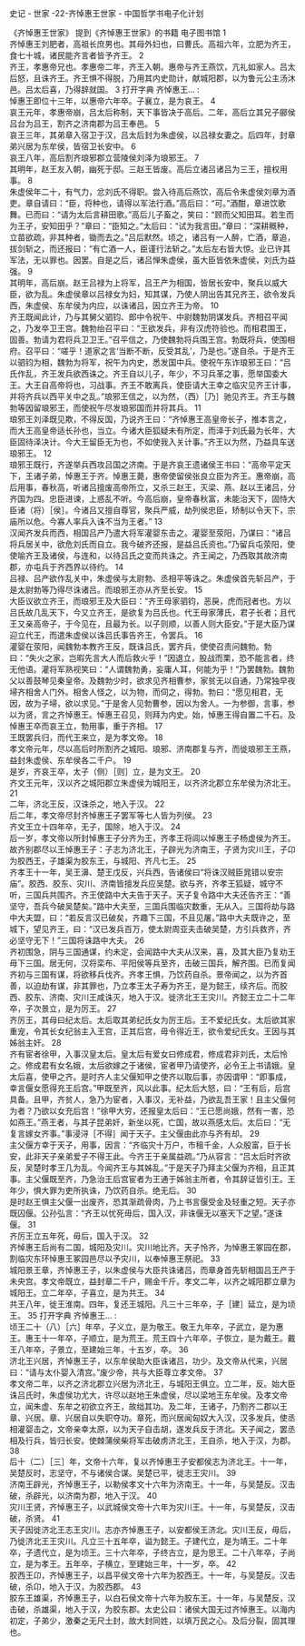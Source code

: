 史记 - 世家 -22-齐悼惠王世家 - 中国哲学书电子化计划

《齐悼惠王世家》
提到《齐悼惠王世家》的书籍 电子图书馆
1 	
齐悼惠王刘肥者，高祖长庶男也。其母外妇也，曰曹氏。高祖六年，立肥为齐王，食七十城，诸民能齐言者皆予齐王。
2 	
齐王，孝惠帝兄也。孝惠帝二年，齐王入朝。惠帝与齐王燕饮，亢礼如家人。吕太后怒，且诛齐王。齐王惧不得脱，乃用其内史勋计，献城阳郡，以为鲁元公主汤沐邑。吕太后喜，乃得辞就国。
3 打开字典	齐悼惠王... :	
悼惠王即位十三年，以惠帝六年卒。子襄立，是为哀王。
4 	
哀王元年，孝惠帝崩，吕太后称制，天下事皆决于高后。二年，高后立其兄子郦侯吕台为吕王，割齐之济南郡为吕王奉邑。
5 	
哀王三年，其弟章入宿卫于汉，吕太后封为朱虚侯，以吕禄女妻之。后四年，封章弟兴居为东牟侯，皆宿卫长安中。
6 	
哀王八年，高后割齐琅邪郡立营陵侯刘泽为琅邪王。
7 	
其明年，赵王友入朝，幽死于邸。三赵王皆废。高后立诸吕诸吕为三王，擅权用事。
8 	
朱虚侯年二十，有气力，忿刘氏不得职。尝入待高后燕饮，高后令朱虚侯刘章为酒吏。章自请曰：“臣，将种也，请得以军法行酒。”高后曰：“可。”酒酣，章进饮歌舞。已而曰：“请为太后言耕田歌。”高后儿子畜之，笑曰：“顾而父知田耳。若生而为王子，安知田乎？”章曰：“臣知之。”太后曰：“试为我言田。”章曰：“深耕穊种，立苗欲疏，非其种者，锄而去之。”吕后默然。顷之，诸吕有一人醉，亡酒，章追，拔剑斩之，而还报曰：“有亡酒一人，臣谨行法斩之。”太后左右皆大惊。业已许其军法，无以罪也。因罢。自是之后，诸吕惮朱虚侯，虽大臣皆依朱虚侯，刘氏为益强。
9 	
其明年，高后崩。赵王吕禄为上将军，吕王产为相国，皆居长安中，聚兵以威大臣，欲为乱。朱虚侯章以吕禄女为妇，知其谋，乃使人阴出告其兄齐王，欲令发兵西，朱虚侯、东牟侯为内应，以诛诸吕，因立齐王为帝。
10 	
齐王既闻此计，乃与其舅父驷钧、郎中令祝午、中尉魏勃阴谋发兵。齐相召平闻之，乃发卒卫王宫。魏勃绐召平曰：“王欲发兵，非有汉虎符验也。而相君围王，固善。勃请为君将兵卫卫王。”召平信之，乃使魏勃将兵围王宫。勃既将兵，使围相府。召平曰：“嗟乎！道家之言‘当断不断，反受其乱’，乃是也。”遂自杀。于是齐王以驷钧为相，魏勃为将军，祝午为内史，悉发国中兵。使祝午东诈琅邪王曰：“吕氏作乱，齐王发兵欲西诛之。齐王自以儿子，年少，不习兵革之事，愿举国委大王。大王自高帝将也，习战事。齐王不敢离兵，使臣请大王幸之临灾见齐王计事，并将齐兵以西平关中之乱。”琅邪王信之，以为然，（西）［乃］驰见齐王。齐王与魏勃等因留琅邪王，而使祝午尽发琅邪国而并将其兵。
11 	
琅邪王刘泽既见欺，不得反国，乃说齐王曰：“齐悼惠王高皇帝长子，推本言之，而大王高皇帝适长孙也，当立。今诸大臣狐疑未有所定，而泽于刘氏最为长年，大臣固待泽决计。今大王留臣无为也，不如使我入关计事。”齐王以为然，乃益具车送琅邪王。
12 	
琅邪王既行，齐遂举兵西攻吕国之济南。于是齐哀王遗诸侯王书曰：“高帝平定天下，王诸子弟，悼惠王于齐。悼惠王薨，惠帝使留侯张良立臣为齐王。惠帝崩，高后用事，春秋高，听诸吕擅废高帝所立，又杀三赵王，灭梁、燕、赵以王诸吕，分齐国为四。忠臣进谏，上惑乱不听。今高后崩，皇帝春秋富，未能治天下，固恃大臣诸（将）［侯］。今诸吕又擅自尊官，聚兵严威，劫列侯忠臣，矫制以令天下，宗庙所以危。今寡人率兵入诛不当为王者。”
13 	
汉闻齐发兵而西，相国吕产乃遣大将军灌婴东击之。灌婴至荥阳，乃谋曰：“诸吕将兵居关中，欲危刘氏而自立。我今破齐还报，是益吕氏资也。”乃留兵屯荥阳，使使喻齐王及诸侯，与连和，以待吕氏之变而共诛之。齐王闻之，乃西取其故济南郡，亦屯兵于齐西界以待约。
14 	
吕禄、吕产欲作乱关中，朱虚侯与太尉勃、丞相平等诛之。朱虚侯首先斩吕产，于是太尉勃等乃得尽诛诸吕。而琅邪王亦从齐至长安。
15 	
大臣议欲立齐王，而琅邪王及大臣曰：“齐王母家驷钧，恶戾，虎而冠者也。方以吕氏故几乱天下，今又立齐王，是欲复为吕氏也。代王母家薄氏，君子长者；且代王又亲高帝子，于今见在，且最为长。以子则顺，以善人则大臣安。”于是大臣乃谋迎立代王，而遣朱虚侯以诛吕氏事告齐王，令罢兵。
16 	
灌婴在荥阳，闻魏勃本教齐王反，既诛吕氏，罢齐兵，使使召责问魏勃。勃曰：“失火之家，岂暇先言大人而后救火乎！”因退立，股战而栗，恐不能言者，终无他语。灌将军熟视笑曰：“人谓魏勃勇，妄庸人耳，何能为乎！”乃罢魏勃。魏勃父以善鼓琴见秦皇帝。及魏勃少时，欲求见齐相曹参，家贫无以自通，乃常独早夜埽齐相舍人门外。相舍人怪之，以为物，而伺之，得勃。勃曰：“愿见相君，无因，故为子埽，欲以求见。”于是舍人见勃曹参，因以为舍人。一为参御，言事，参以为贤，言之齐悼惠王。悼惠王召见，则拜为内史。始，悼惠王得自置二千石。及悼惠王卒而哀王立，勃用事，重于齐相。
17 	
王既罢兵归，而代王来立，是为孝文帝。
18 	
孝文帝元年，尽以高后时所割齐之城阳、琅邪、济南郡复与齐，而徙琅邪王王燕，益封朱虚侯、东牟侯各二千户。
19 	
是岁，齐哀王卒，太子（侧）［则］立，是为文王。
20 	
齐文王元年，汉以齐之城阳郡立朱虚侯为城阳王，以齐济北郡立东牟侯为济北王。
21 	
二年，济北王反，汉诛杀之，地入于汉。
22 	
后二年，孝文帝尽封齐悼惠王子罢军等七人皆为列侯。
23 	
齐文王立十四年卒，无子，国除，地入于汉。
24 	
后一岁，孝文帝以所封悼惠王子分齐为王，齐孝王将闾以悼惠王子杨虚侯为齐王。故齐别郡尽以王悼惠王子：子志为济北王，子辟光为济南王，子贤为灾川王，子卬为胶西王，子雄渠为胶东王，与城阳、齐凡七王。
25 	
齐孝王十一年，吴王濞、楚王戊反，兴兵西，告诸侯曰“将诛汉贼臣晁错以安宗庙”。胶西、胶东、灾川、济南皆擅发兵应吴楚。欲与齐，齐孝王狐疑，城守不听，三国兵共围齐。齐王使路中大夫告于天子。天子复令路中大夫还告齐王：“善坚守，吾兵今破吴楚矣。”路中大夫至，三国兵围临灾数重，无从入。三国将劫与路中大夫盟，曰：“若反言汉已破矣，齐趣下三国，不且见屠。”路中大夫既许之，至城下，望见齐王，曰：“汉已发兵百万，使太尉周亚夫击破吴楚，方引兵救齐，齐必坚守无下！”三国将诛路中大夫。
26 	
齐初围急，阴与三国通谋，约未定，会闻路中大夫从汉来，喜，及其大臣乃复劝王毋下三国。居无何，汉将栾布、平阳侯等兵至齐，击破三国兵，解齐围。已而复闻齐初与三国有谋，将欲移兵伐齐。齐孝王惧，乃饮药自杀。景帝闻之，以为齐首善，以迫劫有谋，非其罪也，乃立孝王太子寿为齐王，是为懿王，续齐后。而胶西、胶东、济南、灾川王咸诛灭，地入于汉。徙济北王王灾川。齐懿王立二十二年卒，子次景立，是为厉王。
27 	
齐厉王，其母曰纪太后。太后取其弟纪氏女为厉王后。王不爱纪氏女。太后欲其家重宠，令其长女纪翁主入王宫，正其后宫，毋令得近王，欲令爱纪氏女。王因与其姊翁主奸。
28 	
齐有宦者徐甲，入事汉皇太后。皇太后有爱女曰修成君，修成君非刘氏，太后怜之。修成君有女名娥，太后欲嫁之于诸侯，宦者甲乃请使齐，必令王上书请娥。皇太后喜，使甲之齐。是时齐人主父偃知甲之使齐以取后事，亦因谓甲：“即事成，幸言偃女愿得充王后宫。”甲既至齐，风以此事。纪太后大怒，曰：“王有后，后宫具备。且甲，齐贫人，急乃为宦者，入事汉，无补益，乃欲乱吾王家！且主父偃何为者？乃欲以女充后宫！”徐甲大穷，还报皇太后曰：“王已愿尚娥，然有一害，恐如燕王。”燕王者，与其子昆弟奸，新坐以死，亡国，故以燕感太后。太后曰：“无复言嫁女齐事。”事浸浔［不得］闻于天子。主父偃由此亦与齐有却。
29 	
主父偃方幸于天子，用事，因言：“齐临灾十万户，市租千金，人众殷富，巨于长安，此非天子亲弟爱子不得王此。今齐王于亲属益疏。”乃从容言：“吕太后时齐欲反，吴楚时孝王几为乱。今闻齐王与其姊乱。”于是天子乃拜主父偃为齐相，且正其事。主父偃既至齐，乃急治王后宫宦者为王通于姊翁主所者，令其辞证皆引王。王年少，惧大罪为吏所执诛，乃饮药自杀。绝无后。
30 	
是时赵王惧主父偃一出废齐，恐其渐疏骨肉，乃上书言偃受金及轻重之短。天子亦既囚偃。公孙弘言：“齐王以忧死毋后，国入汉，非诛偃无以塞天下之望。”遂诛偃。
31 	
齐厉王立五年死，毋后，国入于汉。
32 	
齐悼惠王后尚有二国，城阳及灾川。灾川地比齐。天子怜齐，为悼惠王冢园在郡，割临灾东环悼惠王冢园邑尽以予灾川，以奉悼惠王祭祀。
33 	
城阳景王章，齐悼惠王子，以朱虚侯与大臣共诛诸吕，而章身首先斩相国吕王产于未央宫。孝文帝既立，益封章二千户，赐金千斤。孝文二年，以齐之城阳郡立章为城阳王。立二年卒，子喜立，是为共王。
34 	
共王八年，徙王淮南。四年，复还王城阳。凡三十三年卒，子［建］延立，是为顷王。
35 打开字典	齐悼惠王... :	
顷王二十（八）［六］年卒，子义立，是为敬王。敬王九年卒，子武立，是为惠王。惠王十一年卒，子顺立，是为荒王。荒王四十六年卒，子恢立，是为戴王。戴王八年卒，子景立，至建始三年，十五岁，卒。
36 	
济北王兴居，齐悼惠王子，以东牟侯助大臣诛诸吕，功少。及文帝从代来，兴居曰：“请与太仆婴入清宫。”废少帝，共与大臣尊立孝文帝。
37 	
孝文帝二年，以齐之济北郡立兴居为济北王，与城阳王俱立。立二年，反。始大臣诛吕氏时，朱虚侯功尤大，许尽以赵地王朱虚侯，尽以梁地王东牟侯。及孝文帝立，闻朱虚、东牟之初欲立齐王，故绌其功。及二年，王诸子，乃割齐二郡以王章、兴居。章、兴居自以失职夺功。章死，而兴居闻匈奴大入汉，汉多发兵，使丞相灌婴击之，文帝亲幸太原，以为天子自击胡，遂发兵反于济北。天子闻之，罢丞相及行兵，皆归长安。使棘蒲侯柴将军击破虏济北王，王自杀，地入于汉，为郡。
38 	
后十（二）［三］年，文帝十六年，复以齐悼惠王子安都侯志为济北王。十一年，吴楚反时，志坚守，不与诸侯合谋。吴楚已平，徙志王灾川。
39 	
济南王辟光，齐悼惠王子，以勒侯孝文十六年为济南王。十一年，与吴楚反。汉击破，杀辟光，以济南为郡，地入于汉。
40 	
灾川王贤，齐悼惠王子，以武城侯文帝十六年为灾川王。十一年，与吴楚反，汉击破，杀贤。
41 	
天子因徙济北王志王灾川。志亦齐悼惠王子，以安都侯王济北。灾川王反，毋后，乃徙济北王王灾川。凡立三十五年卒，谥为懿王。子建代立，是为靖王。二十年卒，子遗代立，是为顷王。三十六年卒，子终古立，是为思王。二十八年卒，子尚立，是为孝王。五年卒，子横立，至建始三年，十一岁，卒。
42 	
胶西王卬，齐悼惠王子，以昌平侯文帝十六年为胶西王。十一年，与吴楚反。汉击破，杀卬，地入于汉，为胶西郡。
43 	
胶东王雄渠，齐悼惠王子，以白石侯文帝十六年为胶东王。十一年，与吴楚反，汉击破，杀雄渠，地入于汉，为胶东郡。太史公曰：诸侯大国无过齐悼惠王。以海内初定，子弟少，激秦之无尺土封，故大封同姓，以填万民之心。及后分裂，固其理也。